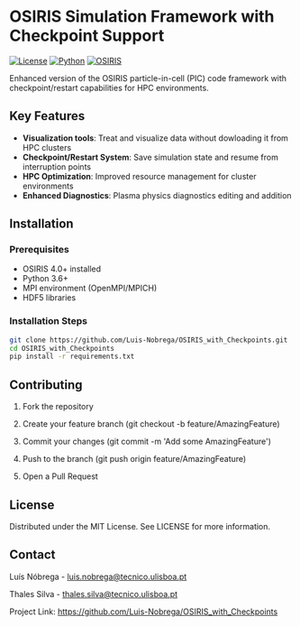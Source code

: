 # OSIRIS Simulation Framework with Checkpoint Support

[![License](https://img.shields.io/badge/License-MIT-blue.svg)](https://opensource.org/licenses/MIT)
[![Python](https://img.shields.io/badge/Python-3.6+-blue.svg)](https://www.python.org/)
[![OSIRIS](https://img.shields.io/badge/OSIRIS-4.0+-orange.svg)](https://github.com/osiris-code/osiris)

Enhanced version of the OSIRIS particle-in-cell (PIC) code framework with checkpoint/restart capabilities for HPC environments.

## Key Features

- **Visualization tools**: Treat and visualize data without dowloading it from HPC clusters
- **Checkpoint/Restart System**: Save simulation state and resume from interruption points
- **HPC Optimization**: Improved resource management for cluster environments
- **Enhanced Diagnostics**: Plasma physics diagnostics editing and addition

## Installation

### Prerequisites
- OSIRIS 4.0+ installed
- Python 3.6+
- MPI environment (OpenMPI/MPICH)
- HDF5 libraries

### Installation Steps
```bash
git clone https://github.com/Luis-Nobrega/OSIRIS_with_Checkpoints.git
cd OSIRIS_with_Checkpoints
pip install -r requirements.txt
```

## Contributing

1. Fork the repository

2. Create your feature branch (git checkout -b feature/AmazingFeature)

3. Commit your changes (git commit -m 'Add some AmazingFeature')

4. Push to the branch (git push origin feature/AmazingFeature)

5. Open a Pull Request

## License

Distributed under the MIT License. See LICENSE for more information.

## Contact

Luís Nóbrega - luis.nobrega@tecnico.ulisboa.pt

Thales Silva - thales.silva@tecnico.ulisboa.pt

Project Link: https://github.com/Luis-Nobrega/OSIRIS_with_Checkpoints

